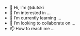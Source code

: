 - 👋 Hi, I’m @dutski
- 👀 I’m interested in ...
- 🌱 I’m currently learning ...
- 💞️ I’m looking to collaborate on ...
- 📫 How to reach me ...

<!---
dutski/dutski is a ✨ special ✨ repository because its `README.md` (this file) appears on your GitHub profile.
You can click the Preview link to take a look at your changes.
--->
